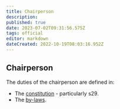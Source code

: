 ```yaml
---
title: Chairperson
description: 
published: true
date: 2023-07-02T09:31:56.575Z
tags: official
editor: markdown
dateCreated: 2022-10-19T08:03:16.952Z
---
```


## Chairperson

The duties of the chairperson are defined in:

* The [constitution](/constitution) - particularly s29.
* The [by-laws](/docs/policies/bylaws).
